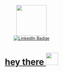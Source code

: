<div id="header" align="center">
  <img src="https://media.giphy.com/media/Ll22OhMLAlVDb8UQWe/giphy.gif" width="100"/>
  
  <div id="badges">
    <a href="https://www.linkedin.com/in/nieves-montoya">
      <img src="https://img.shields.io/badge/LinkedIn-blue?style=for-the-badge&logo=linkedin&logoColor=white" alt="LinkedIn Badge"/>
  <!--   </a>
    <a href="your-youtube-URL">
      <img src="https://img.shields.io/badge/YouTube-red?style=for-the-badge&logo=youtube&logoColor=white" alt="Youtube Badge"/>
    </a>
    <a href="your-twitter-URL">
      <img src="https://img.shields.io/badge/Twitter-blue?style=for-the-badge&logo=twitter&logoColor=white" alt="Twitter Badge"/>
    </a> -->
  </div>
    
  <img src="https://komarev.com/ghpvc/?username=nieves-mon&style=flat-square&color=blue" alt=""/>
    
  <h1>
    hey there
    <img src="https://user-images.githubusercontent.com/88223950/213479709-820e2eb7-a1f4-4512-b999-b496efc6f1b6.gif" width="40"/>
  </h1>
</div>
<!--
**nieves-mon/nieves-mon** is a ✨ _special_ ✨ repository because its `README.md` (this file) appears on your GitHub profile.

Here are some ideas to get you started:

- 🔭 I’m currently working on ...
- 🌱 I’m currently learning ...
- 👯 I’m looking to collaborate on ...
- 🤔 I’m looking for help with ...
- 💬 Ask me about ...
- 📫 How to reach me: ...
- 😄 Pronouns: ...
- ⚡ Fun fact: ...
-->
